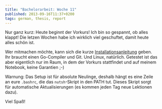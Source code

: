 ```yaml
---
title: "Bachelorarbeit: Woche 11"
published: 2013-09-16T11:37+0200
tags: german, thesis, report
---
```


Nur ganz kurz: Heute beginnt der Vorkurs! Ich bin so gespannt, ob alles klappt! Die letzen Wochen habe ich wirklich viel geschuftet, damit heute alles schön ist.

Wer mitmachen möchte, kann sich die kurze [Installationsanleitung](http://nutsh.morr.cc/) geben. Ihr braucht einen Go-Compiler und Git. Und Linux, natürlich. Getestet ist das aber eigentlich nur im Raum, in dem der Vorkurs stattfindet und auf meinem Notebook, keine Garantien ;-)

Warnung: Das Setup ist für absolute Neulinge, deshalb hängt es eine Zeile an eure `.bashrc`, die das `nutsh`-Skript in den PATH tut. Dieses Skript sorgt für automatische Aktualisierungen (es kommen jeden Tag neue Lektionen dazu).

Viel Spaß!
